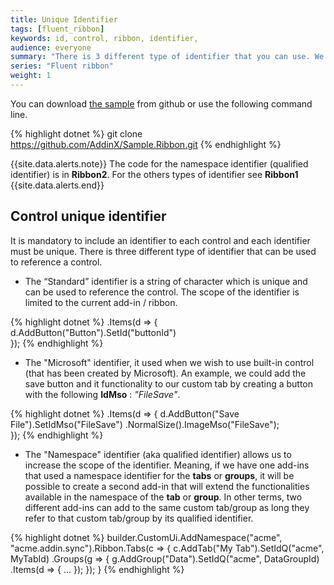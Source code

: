 ```yaml
---
title: Unique Identifier
tags: [fluent_ribbon]
keywords: id, control, ribbon, identifier, 
audience: everyone
summary: "There is 3 different type of identifier that you can use. We will present them here." 
series: "Fluent ribbon"
weight: 1
---
```


You can download [the sample](https://github.com/AddinX/Sample.Ribbon) from github or use the following command line.

{% highlight dotnet %}
git clone https://github.com/AddinX/Sample.Ribbon.git
{% endhighlight %}

{{site.data.alerts.note}}
The code for the namespace identifier (qualified identifier) is in <b>Ribbon2</b>. For the others types of identifier see <b>Ribbon1</b>
{{site.data.alerts.end}}

## Control unique identifier

It is mandatory to include an identifier to each control and each identifier must be unique. There is three different type of identifier that can be used to reference a control.

* The “Standard” identifier is a string of character which is unique and can be used to reference the control. The scope of the identifier is limited to the current add-in / ribbon.

{% highlight dotnet %}
	.Items(d =>
	{
	    d.AddButton("Button").SetId("buttonId")	       
	});
{% endhighlight %}

* The "Microsoft" identifier, it used when we wish to use built-in control (that has been created by Microsoft). An example, we could add the save button and it functionality to our custom tab by creating a button with the following **IdMso** : *"FileSave"*.

{% highlight dotnet %}
	.Items(d =>
	{
	    d.AddButton("Save File").SetIdMso("FileSave")
	     .NormalSize().ImageMso("FileSave");	       
	});
{% endhighlight %}

* The "Namespace" identifier (aka qualified identifier) allows us to increase the scope of the identifier. Meaning, if we have one add-ins that used a namespace identifier for the **tabs** or **groups**, it will be possible to create a second add-in that will extend the functionalities available in the namespace of the **tab** or **group**. In other terms, two different add-ins can add to the same custom tab/group as long they refer to that custom tab/group by its qualified identifier.

{% highlight dotnet %}
builder.CustomUi.AddNamespace("acme", "acme.addin.sync").Ribbon.Tabs(c =>
{
    c.AddTab("My Tab").SetIdQ("acme", MyTabId)
        .Groups(g =>
        {
            g.AddGroup("Data").SetIdQ("acme", DataGroupId)
                .Items(d => { ... });
        });
 }
{% endhighlight %}
